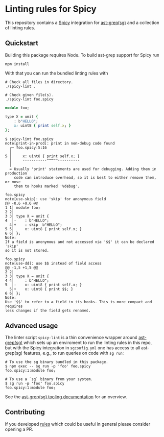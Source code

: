 # Linting rules for Spicy

This repository contains a [Spicy](https://docs.zeek.org/projects/spicy/en/latest/)
integration for [ast-grep(sg)](https://ast-grep.github.io/) and a collection of
linting rules.

## Quickstart

Building this package requires Node. To build ast-grep support for Spicy run

```console
npm install
```

With that you can run the bundled linting rules with

```console
# Check all files in directory.
./spicy-lint .

# Check given file(s).
./spicy-lint foo.spicy
```

```ruby
module foo;

type X = unit {
    : b"HELLO";
    x: uint8 { print self.x; }
};
```

```console
$ spicy-lint foo.spicy
note[print-in-prod]: print in non-debug code found
  ┌─ foo.spicy:5:16
  │
5 │     x: uint8 { print self.x; }
  │     -----------^^^^^----------
  │
  = Usually 'print' statements are used for debugging. Adding them in production
    code can introduce overhead, so it is best to either remove them, or move
    them to hooks marked '%debug'.

foo.spicy
note[use-skip]: use 'skip' for anonymous field
@@ -0,6 +0,6 @@
1 1│ module foo;
2 2│
3 3│ type X = unit {
4  │-    : b"HELLO";
  4│+    : skip  b"HELLO";
5 5│     x: uint8 { print self.x; }
6 6│ };
Note:
If a field is anonymous and not accessed via '$$' it can be declared 'skip'
so it is not stored.

foo.spicy
note[use-dd]: use $$ instead of field access
@@ -1,5 +1,5 @@
2 2│
3 3│ type X = unit {
4 4│     : b"HELLO";
5  │-    x: uint8 { print self.x; }
  5│+    x: uint8 { print $$; }
6 6│ };
Note:
Use '$$' to refer to a field in its hooks. This is more compact and requires
less changes if the field gets renamed.
```

## Advanced usage

The linter script `spicy-lint` is a thin convenience wrapper around
[ast-grep(sg)](https://ast-grep.github.io/) which sets up an enviroment to run
the linting rules in this repo, but with the Spicy integration in
`sgconfig.yml` one has access to all ast-grep(sg) features, e.g., to run queries on code with `sg run`:

```console
# To use the sg binary bundled in this package.
$ npm exec -- sg run -p 'foo' foo.spicy
foo.spicy:1:module foo;

# To use a `sg` binary from your system.
$ sg run -p 'foo' foo.spicy
foo.spicy:1:module foo;
```

See the [ast-grep(sg) tooling
documentation](https://ast-grep.github.io/guide/tooling-overview.html) for an
overview.

## Contributing

If you developed
[rules](https://ast-grep.github.io/guide/rule-config.html#rule-file) which
could be useful in general please consider opening a PR.
